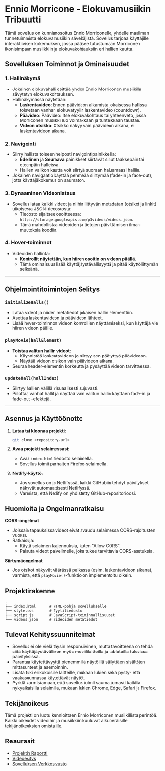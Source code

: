 # Ennio Morricone - Elokuvamusiikin Tribuutti

Tämä sovellus on kunnianosoitus Ennio Morriconelle, yhdelle maailman tunnetuimmista elokuvamusiikin säveltäjistä. Sovellus tarjoaa käyttäjille interaktiivisen kokemuksen, jossa pääsee tutustumaan Morriconen ikonisimpaan musiikkiin ja elokuvakohtauksiin eri hallien kautta.

## Sovelluksen Toiminnot ja Ominaisuudet

### 1. Hallinäkymä
- Jokainen elokuvahalli esittää yhden Ennio Morriconen musiikilla sävytetyn elokuvakohtauksen.
- Hallinäkymässä näytetään:
  - **Laskentavideo**: Ennen päävideon alkamista jokaisessa hallissa toistetaan vanhan elokuvatyylin laskentavideo (countdown).
  - **Päävideo**: Päävideo: Itse elokuvakohtaus tai yhteenveto, jossa Morriconen musiikki luo voimakkaan ja tunteikkaan taustan.
  - **Videon otsikko**: Otsikko näkyy vain päävideon aikana, ei laskentavideon aikana.

### 2. Navigointi
- Siirry hallista toiseen helposti navigointipainikkeilla:
  - **Edellinen** ja **Seuraava** painikkeet siirtävät sinut taaksepäin tai eteenpäin halleissa.
  - Hallien valikon kautta voit siirtyä suoraan haluamaasi halliin.
- Jokainen navigaatio käyttää pehmeää siirtymää (fade-in ja fade-out), jotta käyttäjäkokemus on saumaton.

### 3. Dynaaminen Videonlataus
- Sovellus lataa kaikki videot ja niihin liittyvän metadatan (otsikot ja linkit) ulkoisesta JSON-tiedostosta:
  - Tiedosto sijaitsee osoitteessa: `https://storage.googleapis.com/p3videos/videos.json`.
  - Tämä mahdollistaa videoiden ja tietojen päivittämisen ilman muutoksia koodiin.

### 4. Hover-toiminnot
- Videoiden hallinta:
  - **Kontrollit näytetään, kun hiiren osoitin on videon päällä**.
  - Tämä ominaisuus lisää käyttäjäystävällisyyttä ja pitää käyttöliittymän selkeänä.


---

## Ohjelmointitoimintojen Selitys

### `initializeHalls()`
- Lataa videot ja niiden metatiedot jokaisen hallin elementtiin.
- Asettaa laskentavideon ja päävideon lähteet.
- Lisää hover-toiminnon videon kontrollien näyttämiseksi, kun käyttäjä vie hiiren videon päälle.

### `playMovie(hallElement)`
- **Toistaa valitun hallin videot**:
  - Käynnistää laskentavideon ja siirtyy sen päätyttyä päävideoon.
  - Näyttää videon otsikon vain päävideon aikana.
- Seuraa header-elementin korkeutta ja pysäyttää videon tarvittaessa.

### `updateHall(hallIndex)`
- Siirtyy hallien välillä visuaalisesti sujuvasti.
- Piilottaa vanhat hallit ja näyttää vain valitun hallin käyttäen fade-in ja fade-out -efektejä.

---

## Asennus ja Käyttöönotto

1. **Lataa tai kloonaa projekti**:
   ```bash
   git clone <repository-url> 
   ```

2. **Avaa projekti selaimessasi**:
    - Avaa ```index.html``` tiedosto selaimella.
    - Sovellus toimii parhaiten Firefox-selaimella.

3. **Netlify-käyttö**:
    - Jos sovellus on jo Netlifyssä, kaikki GitHubiin tehdyt päivitykset näkyvät automaattisesti Netlifyssä.
    - Varmista, että Netlify on yhdistetty GitHub-repositorioosi.

## Huomioita ja Ongelmanratkaisu

**CORS-ongelmat**
- Joissain tapauksissa videot eivät avaudu selaimessa CORS-rajoitusten vuoksi.
- Ratkaisuja:
    - Käytä selaimen laajennuksia, kuten "Allow CORS".
    - Palauta videot palvelimelle, joka tukee tarvittavia CORS-asetuksia.

**Siirtymäongelmat**
- Jos otsikot näkyvät väärässä paikassa (esim. laskentavideon aikana), varmista, että ```playMovie()```-funktio on implementoitu oikein.

## Projektirakenne
```
.
├── index.html      # HTML-pohja sovellukselle
├── style.css       # Tyylitiedosto
├── script.js       # JavaScript-toiminnallisuudet
└── videos.json     # Videoiden metatiedot
```
## Tulevat Kehityssuunnitelmat

  - Sovellus ei ole vielä täysin responsiivinen, mutta tavoitteena on tehdä siitä     käyttäjäystävällinen myös mobiililaitteilla ja tableteilla tulevissa päivityksissä.
  - Parantaa käytettävyyttä pienemmillä näytöillä säilyttäen sisältöjen mittasuhteet ja asemoinnin.
  - Lisätä tuki erikokoisille laitteille, mukaan lukien sekä pysty- että vaakasuunnassa käytettävät näytöt.
  - Pyrkiä varmistamaan, että sovellus toimii saumattomasti kaikilla nykyaikaisilla selaimilla, mukaan lukien Chrome, Edge, Safari ja Firefox.
  
## Tekijänoikeus
Tämä projekti on luotu kunnioittaen Ennio Morriconen musiikillista perintöä. Kaikki oikeudet videoihin ja musiikkiin kuuluvat alkuperäisille tekijänoikeuksien omistajille.

## Resurssit
- [Projektin Raportti](https://storage.googleapis.com/projektin_dokumentaatio/Projekti_3.docx)
- [Videoesitys](https://youtu.be/f1sqwa51Ju8)
- [Sovelluksen Verkkosivusto](https://morriconetribute.netlify.app/)